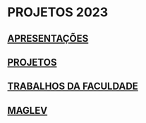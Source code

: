 # **PROJETOS 2023**

## [APRESENTAÇÕES](https://github.com/cotabr/projetos.github.io/blob/main/Estrutura/Apresenta%C3%A7%C3%B5es.md)

## [PROJETOS](https://github.com/cotabr/projetos.github.io/blob/main/Estrutura/Projetos.md)

## [TRABALHOS DA FACULDADE](https://github.com/cotabr/projetos.github.io/blob/main/Estrutura/Trabalhos%20da%20Faculdade.md)

## [MAGLEV](https://github.com/cotabr/projetos.github.io/blob/main/MAGLEV.html)
